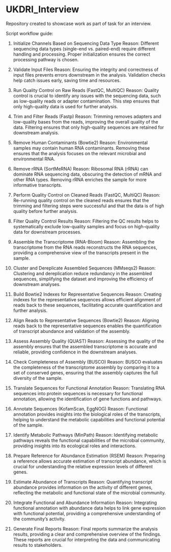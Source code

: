 # UKDRI_Interview
Repository created to showcase work as part of task for an interview.

Script workflow guide:

1. Initialize Channels Based on Sequencing Data Type
Reason: Different sequencing data types (single-end vs. paired-end) require different handling and processing. Proper initialization ensures the correct processing pathway is chosen.

2. Validate Input Files
Reason: Ensuring the integrity and correctness of input files prevents errors downstream in the analysis. Validation checks help catch issues early, saving time and resources.

3. Run Quality Control on Raw Reads (FastQC, MultiQC)
Reason: Quality control is crucial to identify any issues with the sequencing data, such as low-quality reads or adapter contamination. This step ensures that only high-quality data is used for further analysis.

4. Trim and Filter Reads (Fastp)
Reason: Trimming removes adapters and low-quality bases from the reads, improving the overall quality of the data. Filtering ensures that only high-quality sequences are retained for downstream analysis.

5. Remove Human Contaminants (Bowtie2)
Reason: Environmental samples may contain human RNA contaminants. Removing these ensures that the analysis focuses on the relevant microbial and environmental RNA.

6. Remove rRNA (SortMeRNA)
Reason: Ribosomal RNA (rRNA) can dominate RNA sequencing data, obscuring the detection of mRNA and other RNA types. Removing rRNA enriches the sample for more informative transcripts.

7. Perform Quality Control on Cleaned Reads (FastQC, MultiQC)
Reason: Re-running quality control on the cleaned reads ensures that the trimming and filtering steps were successful and that the data is of high quality before further analysis.

8. Filter Quality Control Results
Reason: Filtering the QC results helps to systematically exclude low-quality samples and focus on high-quality data for downstream processes.

9. Assemble the Transcriptome (RNA-Bloom)
Reason: Assembling the transcriptome from the RNA reads reconstructs the RNA sequences, providing a comprehensive view of the transcripts present in the sample.

10. Cluster and Dereplicate Assembled Sequences (MMseqs2)
Reason: Clustering and dereplication reduce redundancy in the assembled sequences, simplifying the dataset and improving the efficiency of downstream analyses.

11. Build Bowtie2 Indexes for Representative Sequences
Reason: Creating indexes for the representative sequences allows efficient alignment of reads back to these sequences, facilitating accurate quantification and further analysis.

12. Align Reads to Representative Sequences (Bowtie2)
Reason: Aligning reads back to the representative sequences enables the quantification of transcript abundance and validation of the assembly.

13. Assess Assembly Quality (QUAST)
Reason: Assessing the quality of the assembly ensures that the assembled transcriptome is accurate and reliable, providing confidence in the downstream analyses.

14. Check Completeness of Assembly (BUSCO)
Reason: BUSCO evaluates the completeness of the transcriptome assembly by comparing it to a set of conserved genes, ensuring that the assembly captures the full diversity of the sample.

15. Translate Sequences for Functional Annotation
Reason: Translating RNA sequences into protein sequences is necessary for functional annotation, allowing the identification of gene functions and pathways.

16. Annotate Sequences (KofamScan, EggNOG)
Reason: Functional annotation provides insights into the biological roles of the transcripts, helping to understand the metabolic capabilities and functional potential of the sample.

17. Identify Metabolic Pathways (MinPath)
Reason: Identifying metabolic pathways reveals the functional capabilities of the microbial community, providing insights into its ecological roles and interactions.

18. Prepare Reference for Abundance Estimation (RSEM)
Reason: Preparing a reference allows accurate estimation of transcript abundance, which is crucial for understanding the relative expression levels of different genes.

19. Estimate Abundance of Transcripts
Reason: Quantifying transcript abundance provides information on the activity of different genes, reflecting the metabolic and functional state of the microbial community.

20. Integrate Functional and Abundance Information
Reason: Integrating functional annotation with abundance data helps to link gene expression with functional potential, providing a comprehensive understanding of the community’s activity.

21. Generate Final Reports
Reason: Final reports summarize the analysis results, providing a clear and comprehensive overview of the findings. These reports are crucial for interpreting the data and communicating results to stakeholders.
